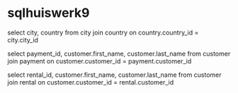# sqlhuiswerk9

select city, country from city
join country on country.country_id = city.city_id

select payment_id, customer.first_name, customer.last_name from customer
join payment on customer.customer_id = payment.customer_id

select rental_id, customer.first_name, customer.last_name from customer
join rental on customer.customer_id = rental.customer_id
